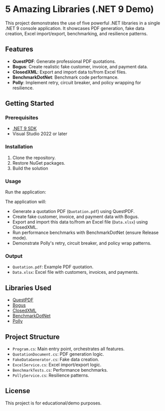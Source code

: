# 5 Amazing Libraries (.NET 9 Demo)

This project demonstrates the use of five powerful .NET libraries in a single .NET 9 console application. It showcases PDF generation, fake data creation, Excel import/export, benchmarking, and resilience patterns.

## Features

- **QuestPDF**: Generate professional PDF quotations.
- **Bogus**: Create realistic fake customer, invoice, and payment data.
- **ClosedXML**: Export and import data to/from Excel files.
- **BenchmarkDotNet**: Benchmark code performance.
- **Polly**: Implement retry, circuit breaker, and policy wrapping for resilience.

## Getting Started

### Prerequisites

- [.NET 9 SDK](https://dotnet.microsoft.com/download/dotnet/9.0)
- Visual Studio 2022 or later

### Installation

1. Clone the repository.
2. Restore NuGet packages.
3. Build the solution



### Usage

Run the application:


The application will:

- Generate a quotation PDF (`Quotation.pdf`) using QuestPDF.
- Create fake customer, invoice, and payment data with Bogus.
- Export and import this data to/from an Excel file (`Data.xlsx`) using ClosedXML.
- Run performance benchmarks with BenchmarkDotNet (ensure Release mode).
- Demonstrate Polly's retry, circuit breaker, and policy wrap patterns.

### Output

- `Quotation.pdf`: Example PDF quotation.
- `Data.xlsx`: Excel file with customers, invoices, and payments.

## Libraries Used

- [QuestPDF](https://www.questpdf.com/)
- [Bogus](https://github.com/bchavez/Bogus)
- [ClosedXML](https://github.com/ClosedXML/ClosedXML)
- [BenchmarkDotNet](https://benchmarkdotnet.org/)
- [Polly](https://github.com/App-vNext/Polly)

## Project Structure

- `Program.cs`: Main entry point, orchestrates all features.
- `QuotationDocument.cs`: PDF generation logic.
- `FakeDataGenerator.cs`: Fake data creation.
- `ExcelService.cs`: Excel import/export logic.
- `BenchmarkTests.cs`: Performance benchmarks.
- `PollyService.cs`: Resilience patterns.

## License

This project is for educational/demo purposes.

